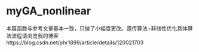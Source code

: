 # myGA_nonlinear
本篇函数与参考文章基本一致，只做了小幅度更改。遗传算法+非线性优化具体算法流程请浏览我的博客https://blog.csdn.net/phr1899/article/details/120021703
